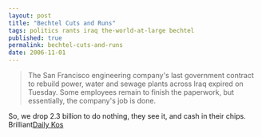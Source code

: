 ```yaml
---
layout: post
title: "Bechtel Cuts and Runs"
tags: politics rants iraq the-world-at-large bechtel
published: true
permalink: bechtel-cuts-and-runs
date: 2006-11-01
---
```


<blockquote>The San Francisco engineering company's last government contract to rebuild power, water and sewage plants across Iraq expired on Tuesday. Some employees remain to finish the paperwork, but essentially, the company's job is done.</blockquote>So, we drop 2.3 billion to do nothing, they see it, and cash in their chips.  Brilliant<a href="http://www.dailykos.com/storyonly/2006/11/1/192535/983">Daily Kos</a>
